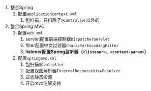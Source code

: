 1. 整合Spring
    1. 配置`applicationContext.xml`
        1. 包扫描，只扫除了`@Controller`以外的
2. 整合Spring MVC
    1. 配置`web.xml`
        1. servlet配置前端控制器`DispatcherServlet`
        2. filter配置中文过滤器`CharacterEncodingFilter`
        3. **listener配置Spring监听器（`<listener>`、`<context-param>`）**
    2. 配置`springmvc.xml`
        1. 包扫描`@Controller`
        2. 配置视图解析器`InternalResourceViewResolver`
        3. 过滤静态资源
        4. 开启mvc注解支持

